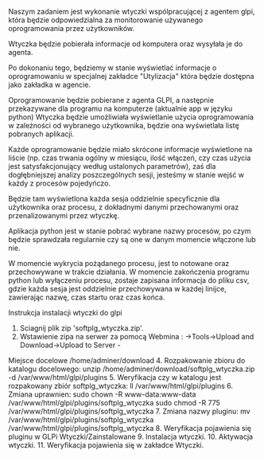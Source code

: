 Naszym zadaniem jest wykonanie wtyczki wspólpracującej z agentem glpi, która będzie odpowiedzialna za monitorowanie używanego oprogramowania przez użytkowników.

Wtyczka będzie pobierała informacje od komputera oraz wysyłała je do agenta.

Po dokonaniu tego, będziemy w stanie wyświetlać informacje o oprogramowaniu w specjalnej zakładce "Utylizacja" która będzie dostępna jako zakładka w agencie.

Oprogramowanie będzie pobierane z agenta GLPI, a następnie przekazywane dla programu na komputerze (aktualnie app w języku python)
Wtyczka będzie umożliwiała wyświetlanie użycia oprogramowania w zależności od wybranego użytkownika, będzie ona wyświetlała listę pobranych aplikacji.

Każde oprogramowanie będzie miało skrócone informacje wyświetlone na liście (np. czas trwania ogólny w miesiącu, ilość włączeń, czy czas użycia jest satysfakcjonujący według ustalonych parametrów), zaś dla dogłębniejszej analizy poszczególnych sesji, jesteśmy w stanie wejść w każdy z procesów pojedyńczo. 

Będzie tam wyświetlona każda sesja oddzielnie specyficznie dla użytkownika oraz procesu, z dokładnymi danymi przechowanymi oraz przenalizowanymi przez wtyczkę.

Aplikacja python jest w stanie pobrać wybrane nazwy procesów, po czym będzie sprawdzała regularnie czy są one w danym momencie włączone lub nie.

W momencie wykrycia pożądanego procesu, jest to notowane oraz przechowywane w trakcie działania. W momencie zakończenia programu python lub wyłączeniu procesu, zostaje zapisana informacja do pliku csv, gdzie każda sesja jest oddzielnie przechowywana w każdej linijce, zawierając nazwę, czas startu oraz czas końca.


  Instrukcja instalacji wtyczki do glpi
1. Sciagnij plik zip 'softplg_wtyczka.zip'.
2. Wstawienie zipa na serwer za pomocą Webmina : ->Tools->Upload and Download->Upload to Server -

Miejsce docelowe /home/adminer/download
4. Rozpakowanie zbioru do katalogu docelowego:
unzip /home/adminer/download/softplg_wtyczka.zip -d /var/www/html/glpi/plugins
5. Weryfikacja czy w katalogu jest rozpakowany zbiór softplg_wtyczka:
ll /var/www/html/glpi/plugins
6. Zmiana uprawnien:
sudo chown -R www-data:www-data /var/www/html/glpi/plugins/softplg_wtyczka
sudo chmod -R 775 /var/www/html/glpi/plugins/softplg_wtyczka
7. Zmiana nazwy pluginu:
mv /var/www/html/glpi/plugins/softplg_wtyczka /var/www/html/glpi/plugins/softplg_wtyczka
8. Weryfikacja pojawienia się pluginu w GLPi Wtyczki/Zainstalowane
9. Instalacja wtyczki.
10. Aktywacja wtyczki.
11. Weryfikacja pojawienia się w zakładce Wtyczki.
